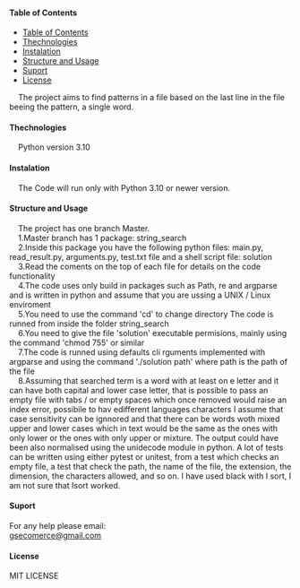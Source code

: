#### Table of Contents
- [Table of Contents](#table-of-contents)
- [Thechnologies](#thechnologies)
- [Instalation](#instalation)
- [Structure and Usage](#structure-and-usage)
- [Suport](#suport)
- [License](#license)

&nbsp;&nbsp;&nbsp;&nbsp;The project aims to find patterns in a file based on the last line in the file beeing the pattern, a single word.<br />


 #### Thechnologies

&nbsp;&nbsp;&nbsp;&nbsp;Python  version 3.10

#### Instalation

 &nbsp;&nbsp;&nbsp;&nbsp;The Code will run only with Python 3.10 or newer version.<br />


#### Structure and Usage

&nbsp;&nbsp;&nbsp;&nbsp;The project has one branch Master.<br />
&nbsp;&nbsp;&nbsp;&nbsp;1.Master branch has 1 package: string_search<br />
&nbsp;&nbsp;&nbsp;&nbsp;2.Inside this package you have the following python files: main.py, read_result.py, arguments.py, test.txt file and a  shell script file: solution <br />
&nbsp;&nbsp;&nbsp;&nbsp;3.Read the coments on the top of each file for details on the code functionality <br />
&nbsp;&nbsp;&nbsp;&nbsp;4.The code uses only build in packages such as Path, re and argparse and is written in python and assume that you are ussing a UNIX / Linux enviroment <br />
&nbsp;&nbsp;&nbsp;&nbsp;5.You need to use the command 'cd' to change directory The code is runned from inside the folder string_search <br />
&nbsp;&nbsp;&nbsp;&nbsp;6.You need to give the file 'solution' executable permisions, mainly using the command 'chmod 755' or similar<br />
&nbsp;&nbsp;&nbsp;&nbsp;7.The code is runned using defaults cli rguments implemented with argparse and using the command './solution path'  where path is the path of the file<br />
&nbsp;&nbsp;&nbsp;&nbsp;8.Assuming that searched term is a word with at least on e letter and it can have both capital and lower case letter, that is possible to pass an empty file with tabs / or empty spaces which once removed would raise an index error, possibile to hav edifferent languages characters
I assume that case sensitivity can be ignnored and that there can be words woth mixed upper and lower cases which in text would be the same as the ones with only lower or the ones with only upper or mixture. The output could have been also normalised using the unidecode module in python.
A lot of tests  can be written using either pytest or unitest, from a test which checks an empty file, a test that check the path, the name of the file, the extension, the dimension, the characters allowed, and so on.
I have used black with I sort, I am not sure that Isort worked.
<br />






#### Suport

   For any help please email:<br />
      gsecomerce@gmail.com

#### License

   MIT LICENSE





